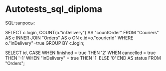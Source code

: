 # Autotests_sql_diploma
SQL-запросы:

SELECT c.login, COUNT(o."inDelivery") AS "countOrder"
FROM "Couriers" AS c
INNER JOIN "Orders" AS o ON c.id=o."courierId"
WHERE o."inDelivery"=true
GROUP BY c.login;

SELECT id,
 CASE 
   WHEN finished = true THEN '2'
   WHEN cancelled = true THEN '-1'
   WHEN "inDelivery" = true THEN '1'
   ELSE '0'
 END AS status 
FROM "Orders";
